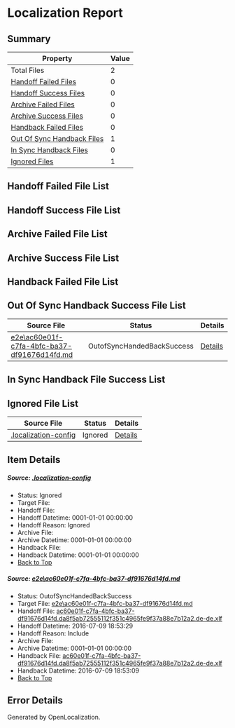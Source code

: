 # <a name='report-top'></a> Localization Report

## Summary
 Property | Value 
 -------- | ----- 
 Total Files | 2
[ Handoff Failed Files ](#handoff-failed-list)| 0
[ Handoff Success Files ](#handoff-success-list)| 0
[ Archive Failed Files ](#archive-failed-list)| 0
[ Archive Success Files ](#archive-success-list)| 0
[ Handback Failed Files ](#handback-failed-list)| 0
[ Out Of Sync Handback Files ](#outofsync-handback-success-list)| 1
[ In Sync Handback Files ](#insync-handback-success-list)| 0
[ Ignored Files ](#ignored-list)| 1

## <a name='handoff-failed-list'></a> Handoff Failed File List

## <a name='handoff-success-list'></a> Handoff Success File List

## <a name='archive-failed-list'></a> Archive Failed File List

## <a name='archive-success-list'></a> Archive Success File List

## <a name='handback-failed-list'></a> Handback Failed File List

## <a name='outofsync-handback-success-list'></a> Out Of Sync Handback Success File List
 Source File | Status | Details 
 ----------- | ------ | ------- 
 [e2e\ac60e01f-c7fa-4bfc-ba37-df91676d14fd.md](https://github.com/OpenLocalizationTestOrg/oltest/blob/90f215c375aff630f4537c6221ec484697b95ce9/e2e/ac60e01f-c7fa-4bfc-ba37-df91676d14fd.md) | OutofSyncHandedBackSuccess | [Details](#77da0019a9a13e4e12812bd9f72a4153f27ee2581)

## <a name='insync-handback-success-list'></a> In Sync Handback File Success List

## <a name='ignored-list'></a> Ignored File List
 Source File | Status | Details 
 ----------- | ------ | ------- 
 [.localization-config](https://github.com/OpenLocalizationTestOrg/oltest/blob/90f215c375aff630f4537c6221ec484697b95ce9/.localization-config) | Ignored | [Details](#3d4f252ac210baf56311d7e97dcc2db10974dbd20)

## Item Details
##### <a name='3d4f252ac210baf56311d7e97dcc2db10974dbd20'></a> Source: [.localization-config](https://github.com/OpenLocalizationTestOrg/oltest/blob/90f215c375aff630f4537c6221ec484697b95ce9/.localization-config)
* Status: Ignored
* Target File: 
* Handoff File: 
* Handoff Datetime: 0001-01-01 00:00:00
* Handoff Reason: Ignored
* Archive File: 
* Archive Datetime: 0001-01-01 00:00:00
* Handback File: 
* Handback Datetime: 0001-01-01 00:00:00
* [Back to Top](#report-top)

##### <a name='77da0019a9a13e4e12812bd9f72a4153f27ee2581'></a> Source: [e2e\ac60e01f-c7fa-4bfc-ba37-df91676d14fd.md](https://github.com/OpenLocalizationTestOrg/oltest/blob/90f215c375aff630f4537c6221ec484697b95ce9/e2e/ac60e01f-c7fa-4bfc-ba37-df91676d14fd.md)
* Status: OutofSyncHandedBackSuccess
* Target File: [e2e\ac60e01f-c7fa-4bfc-ba37-df91676d14fd.md](https://github.com/OpenLocalizationTestOrg/oltest-dede-fly/blob/4b82b09404aab5a0db49b3c2309753e90f15dccf/e2e/ac60e01f-c7fa-4bfc-ba37-df91676d14fd.md)
* Handoff File: [ac60e01f-c7fa-4bfc-ba37-df91676d14fd.da8f5ab72555112f351c4965fe9f37a88e7b12a2.de-de.xlf](https://github.com/OpenLocalizationTestOrg/olhandoff-e2e/blob/2b531a25559068481e7fb382f74862efe7aae71a/ol-handoff/OpenLocalizationTestOrg/oltest-dede-fly/ci/ht/ac60e01f-c7fa-4bfc-ba37-df91676d14fd.da8f5ab72555112f351c4965fe9f37a88e7b12a2.de-de.xlf)
* Handoff Datetime: 2016-07-09 18:53:29
* Handoff Reason: Include
* Archive File: 
* Archive Datetime: 0001-01-01 00:00:00
* Handback File: [ac60e01f-c7fa-4bfc-ba37-df91676d14fd.da8f5ab72555112f351c4965fe9f37a88e7b12a2.de-de.xlf](https://github.com/OpenLocalizationTestOrg/olhandback-e2e/blob/db53b3f9ed11b4f3c338383ecf3db3764a669a01/ol-handback/OpenLocalizationTestOrg/oltest-dede-fly/ci/ht/ac60e01f-c7fa-4bfc-ba37-df91676d14fd.da8f5ab72555112f351c4965fe9f37a88e7b12a2.de-de.xlf)
* Handback Datetime: 2016-07-09 18:53:09
* [Back to Top](#report-top)


## Error Details

Generated by OpenLocalization.
